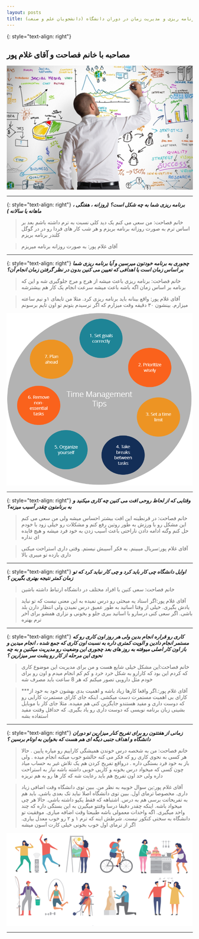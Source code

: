 ```yaml
---
layout: posts
title: برنامه ریزی و مدیریت زمان در دوران دانشگاه (دانشجویان علم و صنعت)
---
```

{: style="text-align: right"}
## مصاحبه با خانم فصاحت و آقای غلام پور 


![alt text](../assets/images/plan.jpg "Planing your day")

---
{: style="text-align: right"}
 ***برنامه ریزی شما به چه شکل است؟ (روزانه ، هفتگی ، ماهانه یا سالانه )***

> خانم فصاحت: من سعی می کنم یک دید کلی نسبت به ترم داشته باشم بعد بر اساس ترم به صورت روزاته برنامه بریزم و هر شب کار های فردا رو در در گوگل کلندر برنامه بریزم  

> آقای غلام پور:  به صورت روزانه برنامه میریزم  

---
{: style="text-align: right"}
 ***چجوری به برنامه خودتون میرسین و آیا برنامه ریزی شما بر اساس زمان است یا اهدافی که تعیین می کنین بدون در نظر گرفتن زمان انجام آن؟***

> خانم فصاحت: برنامه ریزی باعث میشه از هرج و مرج جلوگیری شه و این که برنامه بر اساس زمان اگه باشه باعث میشه سرعت انجام یک کار هم بیشترشه 


> آقای غلام پور:  واقع بینانه باید برنامه ریزی کرد. مثلا من تایمای ۱و نیم ساعته میزارم. بینشون ۳۰ دقیقه وقت میزارم که اگر نرسیدم بتونم تو اون تایم برسونم

![alt text](../assets/images/plan2.jpg "Time management")


---
{: style="text-align: right"}
 ***وقتایی که از لحاظ روحی افت می کنین چه کاری میکنید و به برنامتون چقدر آسیب میزنه؟***

> خانم فصاحت: در قرنطینه این افت بیشتر احساس  میشه ولی من سعی می کنم این مشکل رو با ورزش به طور روتین رفع کنم و مشکلات رو خیلی زود با خودم حل کنم وگنه ادامه دادن ناراحتی باعث آسیب زدن به خود فرد میشه و هیچ فایده ای نداره


> آقای غلام پور:سریال میبینم. به فکر آسیبش نیستم. وقتی داری استراحت میکنی داری بازده تو میبری بالا

---
{: style="text-align: right"}
 ***اوایل دانشگاه چی کار باید کرد و چی کار  نباید کرد که تو زمان کمتر نتیجه بهتری بگیرین ؟***

> خانم فصاحت: سعی کنین با افراد مختلف در دانشگاه ارتباط داشته باشین


> آقای غلام پور:اگر استاد یه مبحثی رو درس نمیده به این معنی نیست که تو نباید یادش بگیری. خیلی از وقتا اساتید به طور عمیق درس نمیدن ولی انتظار دارن بلد باشی. اگر سعی کنی درسارو با اساتید ببری جلو و بخونی و نزاری همشو برای آخر ترم بهتره

---
{: style="text-align: right"}
 ***کاری رو قراره انجام بدین ولی هر روز اون کاری رو که مستمر انجام دادین و الویت کمتری داره به نسبت اون کاری که جمع شده ، انجام میدین و باز اون کار اصلی میوفته به روز های بعد چجوری این وضعیت رو مدیریت میکنین و به چه نحوی این مرحله از کار رو پشت سر میزارین  ؟***

>خانم فصاحت:این مشکل خیلی شایع هست و من برای مدیریت این موضوع کاری که کردم این بود که کارارو به شکل خرد خرد و کم کم انجام میدم و اون رو برای خودم مثل دارویی تصور میکنم که هر 8 ساعت باید مصرف شه


> ***آقای غلام پور:.اگر واقعا کارها زیاد باشه و اهمیت بدی بهشون خود به خود از کارای بی اهمیت مستمرت دست میکشی. اینکه جای کارای مستمرت کارایی رو که دوست داری و مفید هستندو جایگزین کنی هم مفیده. مثلا جای کار با موبایل بشینی زبان برنامه نویسی که دوست داری رو یاد بگیری. که حداقل وقتت مفید استفاده بشه

---
{: style="text-align: right"}
 ***زمانی از هفتتون رو برای تفریح کنار میزارین تو دوران دانشگاه و اهداف جنبی دیگه ای هم هست که بخواین به اونام برسین ؟***

> خانم فصاحت: من به شخصه درس خوندن همیشگی کاراییم رو میاره پایین . حالا هر کسی به نحوی کاری رو که فکر می کنه حالشو خوب میکنه انجام میده . ولی باز به خود فرد بستگی داره . درواقع تفریح کردن هم یک تلاش غیر به حساب میاد چون کسی که میخواد درس بخونه و کاریی خوبی داشته باشه نیاز به استراحت داره ولی حد اون تفریح هم باید رعایت شه که کار ها رو به هم نریزه


> آقای غلام پور:ین سوال خوبیه به نظر من. ببین توی دانشگاه وقت اضافی زیاد داری. مخصوصا ترمای اول. ببین توی دانشگاه اصلا نباید تک بعدی باشی. باید هم به تفریحاتت برسی هم به درس. اشتباهه که فقط یکیو داشته باشی. حالا هر چی میخواد باشه. اینکه چقدر دقیقا درسا وقتتو میگیرن به این بستگی داره که چند واحد میگیری. اگه واحدات معمولی باشه طبیعتا وقت اضافه میاری. موفقیت تو دانشگاه به سختی کنکور نیست. شرطش اینه که ترم ۱ و ۲ رو خوب معدل بیاری. اگر از ترمای اول خوب بخونی خیلی کارت آسون میشه

![alt text](../assets/images/plan3.jpg "Having Fun")

---
